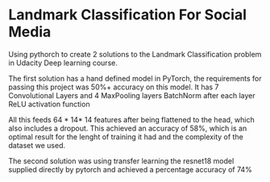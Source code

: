 # Landmark Classification For Social Media
Using pythorch to create  2 solutions to the Landmark Classification problem in Udacity Deep learning course. 

The first solution has a hand defined model in PyTorch, the requirements for passing this project was 50%+ accuracy on this model.
It has 7 Convolutional Layers and
       4 MaxPooling layers
       BatchNorm after each layer
       ReLU activation function
       
All this feeds 64 * 14* 14 features after being flattened to the head, which also includes a dropout. This achieved an accuracy of 58%,
which is an optimal result for the lenght of training it had and the complexity of the dataset we used.

The second solution was using transfer learning the resnet18 model supplied directly by pytorch and achieved a percentage accuracy of 74%
